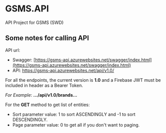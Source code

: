 # GSMS.API
API Project for GSMS (SWD)

## Some notes for calling API
API url: 
- Swagger: [https://gsms-api.azurewebsites.net/swagger/index.html](https://gsms-api.azurewebsites.net/swagger/index.html)
- API: https://gsms-api.azurewebsites.net/api/v1.0/

For all the endpoints, the current version is **1.0** and a Firebase JWT must be included in header as a Bearer Token.

_For Example_: **.../api/v1.0/brands...**

For the **GET** method to get list of entities:
- Sort parameter value: 1 to sort ASCENDINGLY and -1 to sort DESCENDINGLY.
- Page parameter value: 0 to get all if you don't want to paging.
